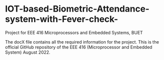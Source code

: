 # IOT-based-Biometric-Attendance-system-with-Fever-check-
Project for EEE 416 Microprocessors and Embedded Systems, BUET

The docX file contains all the required information for the project.
This is the official GitHub repository of the EEE 416 (Microprocessor and Embedded System) August 2022.

